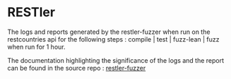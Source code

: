 # RESTler

The logs and reports generated by the restler-fuzzer when run on the restcountries api for the following steps :
compile | test | fuzz-lean | fuzz when run for 1 hour.

The documentation highlighting the significance of the logs and the report can be found in the source repo :
[restler-fuzzer](https://github.com/microsoft/restler-fuzzer) 